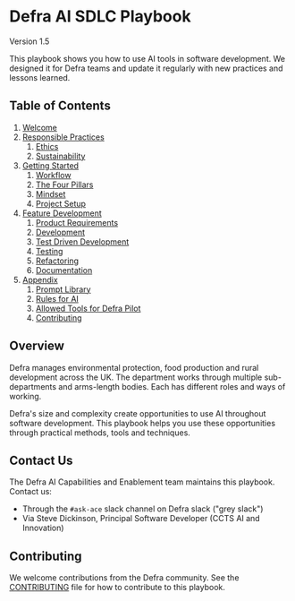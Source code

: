 # Defra AI SDLC Playbook
Version 1.5

This playbook shows you how to use AI tools in software development. We designed it for Defra teams and update it regularly with new practices and lessons learned.

## Table of Contents
1. [Welcome](README.md)
2. [Responsible Practices](pages/responsible-practices/README.md)
    1. [Ethics](pages/responsible-practices/ethics.md)
    2. [Sustainability](pages/responsible-practices/sustainability.md)
3. [Getting Started](pages/getting-started/README.md)
    1. [Workflow](pages/getting-started/workflow.md)
    2. [The Four Pillars](pages/getting-started/the-four-pillars.md)
    3. [Mindset](pages/getting-started/ai-working-mindset.md)
    4. [Project Setup](pages/getting-started/project-setup.md)
4. [Feature Development](pages/feature-development/README.md)
    1. [Product Requirements](pages/feature-development/product-requirements.md)
    2. [Development](pages/feature-development/development.md)
    3. [Test Driven Development](pages/feature-development/test-driven-development.md)
    4. [Testing](pages/feature-development/testing.md)
    5. [Refactoring](pages/feature-development/refactoring.md)
    6. [Documentation](pages/feature-development/documentation.md)
5. [Appendix](pages/appendix/README.md)
    1. [Prompt Library](pages/appendix/prompt-library/README.md)
    2. [Rules for AI](pages/appendix/rules-for-ai/README.md)
    3. [Allowed Tools for Defra Pilot](pages/appendix/defra-approved-tools.md)
    4. [Contributing](pages/appendix/CONTRIBUTING.md)

## Overview

Defra manages environmental protection, food production and rural development across the UK. The department works through multiple sub-departments and arms-length bodies. Each has different roles and ways of working.

Defra's size and complexity create opportunities to use AI throughout software development. This playbook helps you use these opportunities through practical methods, tools and techniques.

## Contact Us

The Defra AI Capabilities and Enablement team maintains this playbook. Contact us:

- Through the `#ask-ace` slack channel on Defra slack ("grey slack")
- Via Steve Dickinson, Principal Software Developer (CCTS AI and Innovation)

## Contributing

We welcome contributions from the Defra community. See the [CONTRIBUTING](pages/appendix/CONTRIBUTING.md) file for how to contribute to this playbook.
